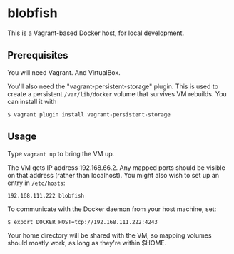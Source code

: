 # blobfish

This is a Vagrant-based Docker host, for local development.

## Prerequisites

You will need Vagrant. And VirtualBox.

You'll also need the "vagrant-persistent-storage" plugin. This is used to create a persistent `/var/lib/docker` volume that survives VM rebuilds.  You can install it with

    $ vagrant plugin install vagrant-persistent-storage

## Usage

Type `vagrant up` to bring the VM up.

The VM gets IP address 192.168.66.2.  Any mapped ports should be visible on that address (rather than localhost).  You might also wish to set up an entry in `/etc/hosts`:

    192.168.111.222 blobfish

To communicate with the Docker daemon from your host machine, set:

    $ export DOCKER_HOST=tcp://192.168.111.222:4243

Your home directory will be shared with the VM, so mapping volumes should mostly work, as long as they're within $HOME.
